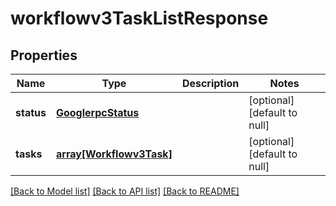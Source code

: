 # workflowv3TaskListResponse

## Properties
Name | Type | Description | Notes
------------ | ------------- | ------------- | -------------
**status** | [**GooglerpcStatus**](GooglerpcStatus.md) |  | [optional] [default to null]
**tasks** | [**array[Workflowv3Task]**](Workflowv3Task.md) |  | [optional] [default to null]

[[Back to Model list]](../README.md#documentation-for-models) [[Back to API list]](../README.md#documentation-for-api-endpoints) [[Back to README]](../README.md)


